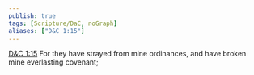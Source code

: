 ```yaml
---
publish: true
tags: [Scripture/DaC, noGraph]
aliases: ["D&C 1:15"]
---
```

[D&C 1:15](https://churchofjesuschrist.org/study/scriptures/dc-testament/dc/1?lang=eng&id=p15#p15) For they have strayed from mine ordinances, and have broken mine everlasting covenant;

